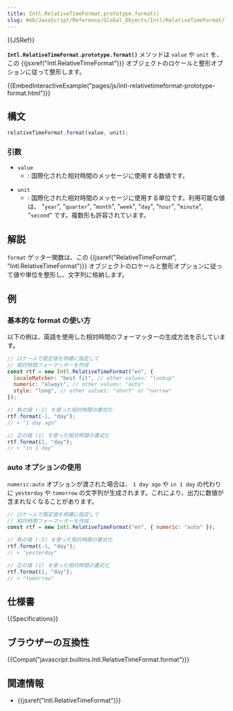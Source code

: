 ```yaml
---
title: Intl.RelativeTimeFormat.prototype.format()
slug: Web/JavaScript/Reference/Global_Objects/Intl/RelativeTimeFormat/format
---
```


{{JSRef}}

**`Intl.RelativeTimeFormat.prototype.format()`** メソッドは `value` や `unit` を、この {{jsxref("Intl.RelativeTimeFormat")}} オブジェクトのロケールと整形オプションに従って整形します。

{{EmbedInteractiveExample("pages/js/intl-relativetimeformat-prototype-format.html")}}

## 構文

```js
relativeTimeFormat.format(value, unit);
```

### 引数

- `value`
  - : 国際化された相対時間のメッセージに使用する数値です。

<!---->

- `unit`
  - : 国際化された相対時間のメッセージに使用する単位です。利用可能な値は、 "`year`", "`quarter`", "`month`", "`week`", "`day`", "`hour`", "`minute`", "`second`" です。複数形も許容されています。

## 解説

`format` ゲッター関数は、この {{jsxref("RelativeTimeFormat", "Intl.RelativeTimeFormat")}} オブジェクトのロケールと整形オプションに従って値や単位を整形し、文字列に格納します。

## 例

### 基本的な format の使い方

以下の例は、英語を使用した相対時間のフォーマッターの生成方法を示しています。

```js
// ロケールで既定値を明確に指定して
// 相対時間フォーマッターを作成
const rtf = new Intl.RelativeTimeFormat("en", {
  localeMatcher: "best fit", // other values: "lookup"
  numeric: "always", // other values: "auto"
  style: "long", // other values: "short" or "narrow"
});

// 負の値 (-1) を使った相対時間の書式化
rtf.format(-1, "day");
// > "1 day ago"

// 正の値 (1) を使った相対時間の書式化
rtf.format(1, "day");
// > "in 1 day"
```

### auto オプションの使用

`numeric:auto` オプションが渡された場合は、 `1 day ago` や `in 1 day` の代わりに `yesterday` や `tomorrow` の文字列が生成されます。これにより、出力に数値が含まれなくなることがあります。

```js
// ロケールで既定値を明確に指定して
// 相対時間フォーマッターを作成
const rtf = new Intl.RelativeTimeFormat("en", { numeric: "auto" });

// 負の値 (-1) を使った相対時間の書式化
rtf.format(-1, "day");
// > "yesterday"

// 正の値 (1) を使った相対時間の書式化
rtf.format(1, "day");
// > "tomorrow"
```

## 仕様書

{{Specifications}}

## ブラウザーの互換性

{{Compat("javascript.builtins.Intl.RelativeTimeFormat.format")}}

## 関連情報

- {{jsxref("Intl.RelativeTimeFormat")}}
